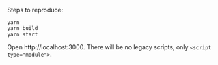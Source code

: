 Steps to reproduce:

```
yarn
yarn build
yarn start
```

Open http://localhost:3000. There will be no legacy scripts, only `<script type="module">`.
